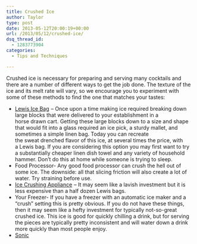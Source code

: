 ```yaml
---
title: Crushed Ice
author: Taylor
type: post
date: 2013-05-12T20:00:19+00:00
url: /2013/05/12/crushed-ice/
dsq_thread_id:
  - 1283773904
categories:
  - Tips and Techniques

---
```

Crushed ice is necessary for preparing and serving many cocktails and there are a number of different ways to get the job done. The texture of the ice and its melt rate will vary, so we encourage you to experiment with some of these methods to find the one that matches your tastes:

  * [Lewis Ice Bag][1]<img style="border: none !important; margin: 0px !important;" alt="" src="http://www.assoc-amazon.com/e/ir?t=cosepkitch-20&l=as2&o=1&a=B009PQ5MWQ" width="1" height="1" border="0" /> &#8211; Once upon a time making ice required breaking down large blocks that were delivered to your establishment in a horse drawn cart. Getting these large blocks down to a size and shape that would fit into a glass required an ice pick, a sturdy mallet, and sometimes a simple linen bag. Today you can recreate the sweat drenched flavor of this ice, at several times the price, with a Lewis bag. If you are considering this option you may first want to try a substantially cheaper linen dish towel and any variety of household hammer. Don&#8217;t do this at home while someone is trying to sleep.
  * Food Processor- Any good food processor can crush the hell out of some ice. The downside: all that slicing friction will also create a lot of water. Try straining before use.
  * [Ice Crushing Appliance][2]<img style="border: none !important; margin: 0px !important;" alt="" src="http://www.assoc-amazon.com/e/ir?t=cosepkitch-20&l=as2&o=1&a=B0009XAHG0" width="1" height="1" border="0" /> &#8211; It may seem like a lavish investment but it is less expensive than a half dozen Lewis bags.
  * Your Freezer- If you have a freezer with an automatic ice maker and a &#8220;crush&#8221; setting this is pretty obvious. If you do not have these things, then it may seem like a hefty investment for typically not-so-great crushed ice. This ice is good for quickly chilling a drink, but for serving the pieces are typically pretty inconsistent and will water down a drink more quickly than most people enjoy.
  * <a href="http://maps.google.com/maps?um=1&ie=UTF-8&q=sonic&fb=1&gl=us&hq=sonic&hnear=0x8644b599a0cc032f:0x5d9b464bd469d57a,Austin,+TX&view=text&sa=X&ei=SPOPUZTMIZSBqgHd14CIAw&ved=0CDoQtQM" target="_blank">Sonic</a>

 [1]: http://www.amazon.com/gp/product/B009PQ5MWQ/ref=as_li_ss_tl?ie=UTF8&camp=1789&creative=390957&creativeASIN=B009PQ5MWQ&linkCode=as2&tag=cosepkitch-20
 [2]: http://www.amazon.com/gp/product/B0009XAHG0/ref=as_li_ss_tl?ie=UTF8&camp=1789&creative=390957&creativeASIN=B0009XAHG0&linkCode=as2&tag=cosepkitch-20